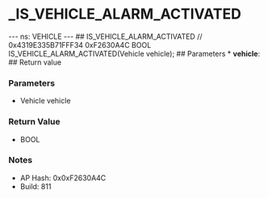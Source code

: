 # _IS_VEHICLE_ALARM_ACTIVATED

--- ns: VEHICLE --- ## IS_VEHICLE_ALARM_ACTIVATED  // 0x4319E335B71FFF34 0xF2630A4C BOOL IS_VEHICLE_ALARM_ACTIVATED(Vehicle vehicle);   ## Parameters * **vehicle**:  ## Return value

### Parameters
* Vehicle vehicle

### Return Value
* BOOL

### Notes
* AP Hash: 0x0xF2630A4C
* Build: 811

